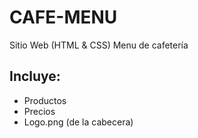 # CAFE-MENU
Sitio Web (HTML &amp; CSS) Menu de cafetería                                                                                                                                                                                                                                        
## Incluye:                                                                                                                                                                                                                                                                            
* Productos                                                                                                                                                                                                                                                                          
* Precios                                                                                                                                                                                                                                                                            
* Logo.png  (de la cabecera)

